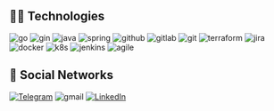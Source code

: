 ## 🧑‍💻 Technologies
![go](https://img.shields.io/badge/-Go-030303?style=for-the-badge&logo=go&logoColor=blue)
![gin](https://img.shields.io/badge/-gin-030303?style=for-the-badge&logo=gin)
![java](https://img.shields.io/badge/-Java-030303?style=for-the-badge&logo=coffeescript&logoColor=brown)
![spring](https://img.shields.io/badge/-Spring-030303?style=for-the-badge&logo=spring)
![github](https://img.shields.io/badge/-github-030303?style=for-the-badge&logo=github)
![gitlab](https://img.shields.io/badge/-gitlab-030303?style=for-the-badge&logo=gitlab)
![git](https://img.shields.io/badge/-git-030303?style=for-the-badge&logo=git)
![terraform](https://img.shields.io/badge/-terraform-030303?style=for-the-badge&logo=terraform)
![jira](https://img.shields.io/badge/-jira-030303?style=for-the-badge&logo=jira)
![docker](https://img.shields.io/badge/-docker-030303?style=for-the-badge&logo=docker)
![k8s](https://img.shields.io/badge/-kubernetes-030303?style=for-the-badge&logo=kubernetes)
![jenkins](https://img.shields.io/badge/-jenkins-030303?style=for-the-badge&logo=jenkins)
![agile](https://img.shields.io/badge/-agile-030303?style=for-the-badge&logo=atlassian)

## 📸 Social Networks
[![Telegram](https://img.shields.io/badge/-Telegram-090909?style=for-the-badge&logo=telegram)](t.me/maksikbig)
![gmail](https://img.shields.io/badge/-gmail-030303?style=for-the-badge&logo=gmail&link=)
[![LinkedIn](https://img.shields.io/badge/-LinkedIn-090909?style=for-the-badge&logo=linkedin)](https://www.linkedin.com/in/markhipenko/)
